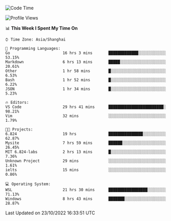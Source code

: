 <!--START_SECTION:waka-->
![Code Time](http://img.shields.io/badge/Code%20Time-253%20hrs%2045%20mins-blue)

![Profile Views](http://img.shields.io/badge/Profile%20Views-4-blue)

📊 **This Week I Spent My Time On** 

```text
⌚︎ Time Zone: Asia/Shanghai

💬 Programming Languages: 
Go                       16 hrs 3 mins       █████████████░░░░░░░░░░░░   53.15% 
Markdown                 6 hrs 13 mins       █████░░░░░░░░░░░░░░░░░░░░   20.61% 
Other                    1 hr 58 mins        █░░░░░░░░░░░░░░░░░░░░░░░░   6.53% 
Bash                     1 hr 52 mins        █░░░░░░░░░░░░░░░░░░░░░░░░   6.22% 
JSON                     1 hr 34 mins        █░░░░░░░░░░░░░░░░░░░░░░░░   5.23%

🔥 Editors: 
VS Code                  29 hrs 41 mins      ████████████████████████░   98.21% 
Vim                      32 mins             ░░░░░░░░░░░░░░░░░░░░░░░░░   1.79%

🐱‍💻 Projects: 
6.824                    19 hrs              ███████████████░░░░░░░░░░   62.87% 
Mysite                   7 hrs 59 mins       ██████░░░░░░░░░░░░░░░░░░░   26.45% 
MIT 6.824-labs           2 hrs 13 mins       █░░░░░░░░░░░░░░░░░░░░░░░░   7.36% 
Unknown Project          29 mins             ░░░░░░░░░░░░░░░░░░░░░░░░░   1.61% 
ielts                    15 mins             ░░░░░░░░░░░░░░░░░░░░░░░░░   0.86%

💻 Operating System: 
WSL                      21 hrs 30 mins      █████████████████░░░░░░░░   71.13% 
Windows                  8 hrs 43 mins       ███████░░░░░░░░░░░░░░░░░░   28.87%

```


 Last Updated on 23/10/2022 16:33:51 UTC
<!--END_SECTION:waka-->